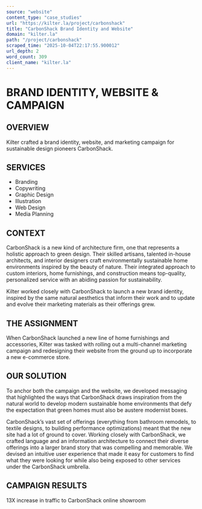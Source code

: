 ```yaml
---
source: "website"
content_type: "case_studies"
url: "https://kilter.la/project/carbonshack"
title: "CarbonShack Brand Identity and Website"
domain: "kilter.la"
path: "/project/carbonshack"
scraped_time: "2025-10-04T22:17:55.900012"
url_depth: 2
word_count: 309
client_name: "kilter.la"
---
```


# BRAND IDENTITY, WEBSITE & CAMPAIGN

## OVERVIEW

Kilter crafted a brand identity, website, and marketing campaign for sustainable design pioneers CarbonShack.

## SERVICES

* Branding
* Copywriting
* Graphic Design
* Illustration
* Web Design
* Media Planning

## CONTEXT

CarbonShack is a new kind of architecture firm, one that represents a holistic approach to green design. Their skilled artisans, talented in-house architects, and interior designers craft environmentally sustainable home environments inspired by the beauty of nature. Their integrated approach to custom interiors, home furnishings, and construction means top-quality, personalized service with an abiding passion for sustainability.

Kilter worked closely with CarbonShack to launch a new brand identity, inspired by the same natural aesthetics that inform their work and to update and evolve their marketing materials as their offerings grew.

## THE ASSIGNMENT

When CarbonShack launched a new line of home furnishings and accessories, Kilter was tasked with rolling out a multi-channel marketing campaign and redesigning their website from the ground up to incorporate a new e-commerce store.

## OUR SOLUTION

To anchor both the campaign and the website, we developed messaging that highlighted the ways that CarbonShack draws inspiration from the natural world to develop modern sustainable home environments that defy the expectation that green homes must also be austere modernist boxes.

CarbonShack’s vast set of offerings (everything from bathroom remodels, to textile designs, to building performance optimizations) meant that the new site had a lot of ground to cover. Working closely with CarbonShack, we crafted language and an information architecture to connect their diverse offerings into a larger brand story that was compelling and memorable. We devised an intuitive user experience that made it easy for customers to find what they were looking for while also being exposed to other services under the CarbonShack umbrella.

## CAMPAIGN RESULTS

13X increase in traffic to CarbonShack online showroom
